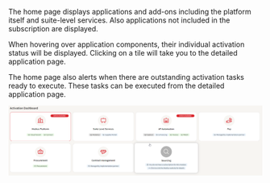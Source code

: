 The home page displays applications and add-ons including the platform itself and suite-level services. Also applications not included in the subscription are displayed.

When hovering over application components, their individual activation status will be displayed. Clicking on a tile will take you to the detailed application page.

The home page also alerts when there are outstanding activation tasks ready to execute. These tasks can be executed from the detailed application page.

![](../../images/Homepage.png)
